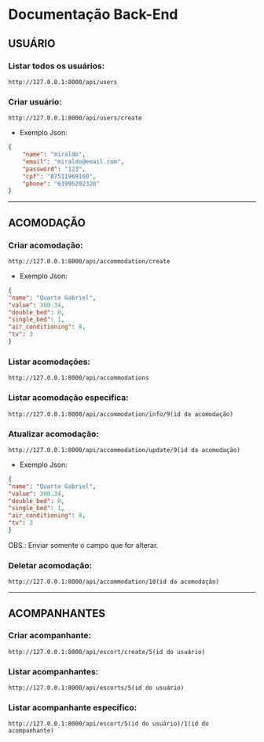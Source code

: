 # Documentação Back-End

## USUÁRIO
### Listar todos os usuários:
    http://127.0.0.1:8000/api/users

### Criar usuário:
    http://127.0.0.1:8000/api/users/create

- Exemplo Json:
``` json
{
    "name": "miraldo",
    "email": "miraldo@email.com",
    "password": "123",
    "cpf": "07511969160",
    "phone": "61995282320"
}
```

---

## ACOMODAÇÃO
### Criar acomodação:
    http://127.0.0.1:8000/api/accommodation/create

- Exemplo Json:
``` json
{
"name": "Quarto Gabriel",
"value": 300.34,
"double_bed": 0,
"single_bed": 1,
"air_conditioning": 0,
"tv": 3
}
```

### Listar acomodações:
    http://127.0.0.1:8000/api/accommodations

### Listar acomodação especifica:
    http://127.0.0.1:8000/api/accommodation/info/9(id da acomodação)

### Atualizar acomodação:
    http://127.0.0.1:8000/api/accommodation/update/9(id da acomodação)

- Exemplo Json:
``` json
{
"name": "Quarto Gabriel",
"value": 300.34,
"double_bed": 0,
"single_bed": 1,
"air_conditioning": 0,
"tv": 3
}
```

OBS.: Enviar somente o campo que for alterar.

### Deletar acomodação:
    http://127.0.0.1:8000/api/accommodation/10(id da acomodação)

---

## ACOMPANHANTES
### Criar acompanhante:
    http://127.0.0.1:8000/api/escort/create/5(id do usuário)

### Listar acompanhantes:
    http://127.0.0.1:8000/api/escorts/5(id do usuário)

### Listar acompanhante específico:
    http://127.0.0.1:8000/api/escort/5(id do usuário)/1(id do acompanhante)

